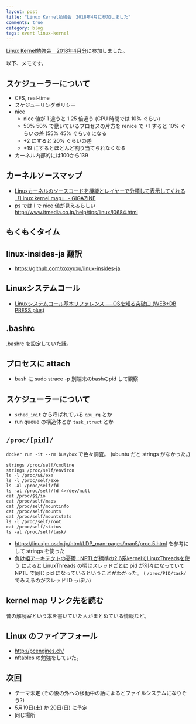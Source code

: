 ```yaml
---
layout: post
title: "Linux Kernel勉強会　2018年4月に参加しました"
comments: true
category: blog
tags: event linux-kernel
---
```

[Linux Kernel勉強会　2018年4月分](https://linux-kernel.connpass.com/event/83510/)に参加しました。

<!--more-->

以下、メモです。

## スケジューラーについて

<!-- pu_ri さん -->
- CFS, real-time
- スケジューリングポリシー
- nice
  - nice 値が 1 違うと 1.25 倍違う (CPU 時間では 10% ぐらい)
  - 50% 50% で動いているプロセスの片方を renice で +1 すると 10% ぐらいの差 (55% 45% ぐらい) になる
  - +2 にすると 20% ぐらいの差
  - +19 にするとほとんど割り当てられなくなる
- カーネル内部的には100から139

## カーネルソースマップ

- [Linuxカーネルのソースコードを機能とレイヤーで分類して表示してくれる「Linux kernel map」 - GIGAZINE](https://gigazine.net/news/20180322-linux-kernel-map/)
- ps では l で nice 値が見えるらしい http://www.itmedia.co.jp/help/tips/linux/l0684.html

## もくもくタイム

## linux-insides-ja 翻訳

- <https://github.com/xoxyuxu/linux-insides-ja>

## Linuxシステムコール

- [Linuxシステムコール基本リファレンス ──OSを知る突破口 (WEB+DB PRESS plus)](https://amzn.to/2qyjjEQ)

## .bashrc

.bashrc を設定していた話。

## プロセスに attach

- bash に sudo strace -p 別端末のbashのpid して観察

## スケジューラーについて

- `sched_init` から呼ばれている `cpu_rq` とか
- run queue の構造体とか `task_struct` とか

## `/proc/[pid]/`

`docker run -it --rm busybox` で色々調査。
(ubuntu だと strings がなかった。)

```
strings /proc/self/cmdline
strings /proc/self/environ
ls -l /proc/$$/exe
ls -l /proc/self/exe
ls -al /proc/self/fd
ls -al /proc/self/fd 4>/dev/null
cat /proc/$$/io
cat /proc/self/maps
cat /proc/self/mountinfo
cat /proc/self/mounts
cat /proc/self/mountstats
ls -l /proc/self/root
cat /proc/self/status
ls -al /proc/self/task/
```

- https://linuxjm.osdn.jp/html/LDP_man-pages/man5/proc.5.html を参考にして strings を使った
- [負け組アーキテクトの憂鬱 : NPTLが標準の2.6系kernelでLinuxThreadsを使う](http://orz.makegumi.jp/archives/1258430.html)
  によると LinuxThreads の頃はスレッドごとに pid が別々になっていて NPTL で同じ pid になっているということがわかった。
  ( `/proc/PID/task/` でみえるのがスレッド ID っぽい)

## kernel map リンク先を読む

昔の解読室という本を書いていた人がまとめている情報など。

## Linux のファイアフォール

- http://pcengines.ch/
- nftables の勉強をしていた。

## 次回

- テーマ未定 (その後の外への移動中の話によるとファイルシステムになりそう?)
- 5月19日(土) か 20日(日) に予定
- 同じ場所
